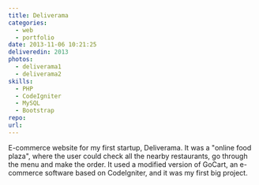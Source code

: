 ```yaml
---
title: Deliverama
categories:
  - web
  - portfolio
date: 2013-11-06 10:21:25
deliveredin: 2013
photos:
  - deliverama1
  - deliverama2
skills:
  - PHP
  - CodeIgniter
  - MySQL
  - Bootstrap
repo:
url:
---
```

E-commerce website for my first startup, Deliverama. It was a "online food plaza", where the user could check all the nearby restaurants, go through the menu and make the order. It used a modified version of GoCart, an e-commerce software based on CodeIgniter, and it was my first big project.
